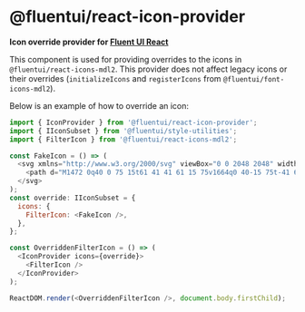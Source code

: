 # @fluentui/react-icon-provider

**Icon override provider for [Fluent UI React](https://developer.microsoft.com/en-us/fluentui)**

This component is used for providing overrides to the icons in `@fluentui/react-icons-mdl2`. This provider does not affect legacy icons or their overrides (`initializeIcons` and `registerIcons` from `@fluentui/font-icons-mdl2`).

Below is an example of how to override an icon:

```js
import { IconProvider } from '@fluentui/react-icon-provider';
import { IIconSubset } from '@fluentui/style-utilities';
import { FilterIcon } from '@fluentui/react-icons-mdl2';

const FakeIcon = () => (
  <svg xmlns="http://www.w3.org/2000/svg" viewBox="0 0 2048 2048" width="2048" height="2048">
    <path d="M1472 0q40 0 75 15t61 41 41 61 15 75v1664q0 40-15 75t-41 61-61 41-75 15H448q-40 0-75-15t-61-41-41-61-15-75V192q0-40 15-75t41-61 61-41 75-15h1024zm64 1856V192q0-26-19-45t-45-19H448q-26 0-45 19t-19 45v1664q0 26 19 45t45 19h1024q26 0 45-19t19-45zM512 1024V256h896v768H512zm128-640v512h640V384H640zM512 1792v-640h896v640H512zm128-512v384h640v-384H640z" />
  </svg>
);
const override: IIconSubset = {
  icons: {
    FilterIcon: <FakeIcon />,
  },
};

const OverriddenFilterIcon = () => (
  <IconProvider icons={override}>
    <FilterIcon />
  </IconProvider>
);

ReactDOM.render(<OverriddenFilterIcon />, document.body.firstChild);
```
